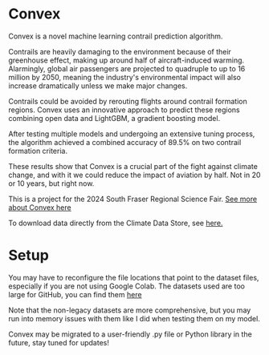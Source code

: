# Convex

Convex is a novel machine learning contrail prediction algorithm.

Contrails are heavily damaging to the environment because of their greenhouse effect, making up around half of aircraft-induced warming. Alarmingly, global air passengers are projected to quadruple to up to 16 million by 2050, meaning the industry's environmental impact will also increase dramatically unless we make major changes. 

Contrails could be avoided by rerouting flights around contrail formation regions. Convex uses an innovative approach to predict these regions combining open data and LightGBM, a gradient boosting model.

After testing multiple models and undergoing an extensive tuning process, the algorithm achieved a combined accuracy of 89.5% on two contrail formation criteria.

These results show that Convex is a crucial part of the fight against climate change, and with it we could reduce the impact of aviation by half. Not in 20 or 10 years, but right now.

This is a project for the 2024 South Fraser Regional Science Fair. [See more about Convex here](https://projectboard.world/ysc/project/convex-foresight-into-contrail-forecasting?utm_source=shareLink_share_160422&postID=953381&rc=jownnmqj)

To download data directly from the Climate Data Store, see [here.](https://cds.climate.copernicus.eu/cdsapp#!/search?type=dataset&text=era5)

# Setup

You may have to reconfigure the file locations that point to the dataset files, especially if you are not using Google Colab.
The datasets used are too large for GitHub, you can find them [here](https://drive.google.com/drive/folders/1mkCzbjkBUyjbBR0jBj8TyAS7OZD1iqnS?usp=drive_link)

Note that the non-legacy datasets are more comprehensive, but you may run into memory issues with them like I did when testing them on my model.


Convex may be migrated to a user-friendly .py file or Python library in the future, stay tuned for updates!
